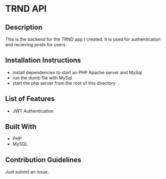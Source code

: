 # TRND API

## Description 
This is the backend for the TRND app I created. It is used for authentication and recieving posts for users. 


## Installation Instructions

- install dependencies to start an PHP Apache server and MySql
- run the dumb file with MySql
- start the php server from the root of this directory


## List of Features
 - JWT Authentication


## Built With
- PHP
- MySQL

## Contribution Guidelines

Just submit an issue.





